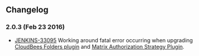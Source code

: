 ## Changelog

### 2.0.3 (Feb 23 2016)

-   [JENKINS-33095](https://issues.jenkins-ci.org/browse/JENKINS-33095)
    Working around fatal error occurring when upgrading [CloudBees
    Folders
    plugin](https://wiki.jenkins-ci.org/display/JENKINS/CloudBees+Folders+Plugin)
    and [Matrix Authorization Strategy
    Plugin](https://wiki.jenkins-ci.org/display/JENKINS/Matrix+Authorization+Strategy+Plugin).
